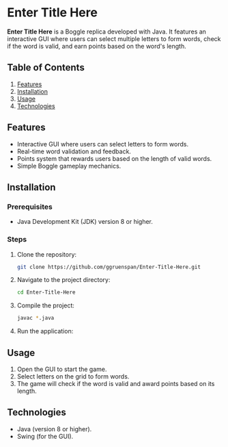 
# Enter Title Here

**Enter Title Here** is a Boggle replica developed with Java. It features an interactive GUI where users can select multiple letters to form words, check if the word is valid, and earn points based on the word's length.

## Table of Contents
1. [Features](#features)  
2. [Installation](#installation)  
3. [Usage](#usage)  
4. [Technologies](#technologies)  

## Features
- Interactive GUI where users can select letters to form words.
- Real-time word validation and feedback.
- Points system that rewards users based on the length of valid words.
- Simple Boggle gameplay mechanics.

## Installation
### Prerequisites
- Java Development Kit (JDK) version 8 or higher.

### Steps
1. Clone the repository:
   ```bash
   git clone https://github.com/ggruenspan/Enter-Title-Here.git
   ```
2. Navigate to the project directory:
   ```bash
   cd Enter-Title-Here
   ```
3. Compile the project:
   ```bash
   javac *.java
   ```
4. Run the application:

## Usage
1. Open the GUI to start the game.
2. Select letters on the grid to form words.
3. The game will check if the word is valid and award points based on its length.

## Technologies
- Java (version 8 or higher).
- Swing (for the GUI).

